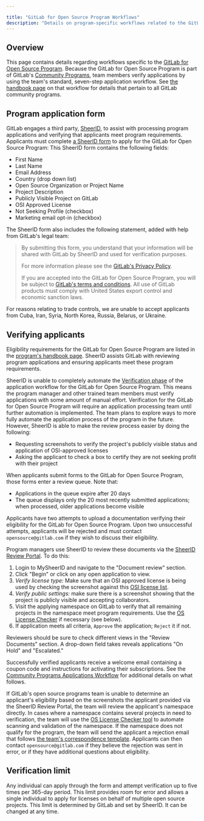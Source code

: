 ```yaml
---

title: "GitLab for Open Source Program Workflows"
description: "Details on program-specific workflows related to the GitLab for Open Source Program"
---
```


## Overview

This page contains details regarding workflows specific to the [GitLab for Open Source Program](https://about.gitlab.com/solutions/open-source/).
Because the GitLab for Open Source Program is part of GitLab's [Community Programs](/handbook/marketing/developer-relations/community-programs/), team members verify applications by using the team's standard, seven-step application workflow.
See [the handbook page](/handbook/marketing/developer-relations/community-programs/community-programs-workflows/) on that workflow for details that pertain to all GitLab community programs.

## Program application form

GitLab engages a third party, [SheerID](https://www.sheerid.com/), to assist with processing program applications and verifying that applicants meet program requirements.
Applicants must complete [a SheerID form](https://offers.sheerid.com/gitlab/member/) to apply for the GitLab for Open Source Program:
This SheerID form contains the following fields:

- First Name
- Last Name
- Email Address
- Country (drop down list)
- Open Source Organization or Project Name
- Project Description
- Publicly Visible Project on GitLab
- OSI Approved License
- Not Seeking Profile (checkbox)
- Marketing email opt-in (checkbox)

The SheerID form also includes the following statement, added with help from GitLab's legal team:

> By submitting this form, you understand that your information will be shared with GitLab by SheerID and used for verification purposes.
>
> For more information please see the [GitLab's Privacy Policy](https://about.gitlab.com/privacy/).
>
> If you are accepted into the GitLab for Open Source Program, you will be subject to [GitLab's terms and conditions](/handbook/legal/opensource-agreement/). All use of GitLab products must comply with United States export control and economic sanction laws.

For reasons relating to trade controls, we are unable to accept applicants from Cuba, Iran, Syria, North Korea, Russia, Belarus, or Ukraine.

## Verifying applicants

Eligibility requirements for the GitLab for Open Source Program are listed in the [program's handbook page](/handbook/marketing/developer-relations/community-programs/open-source-program/).
SheerID assists GitLab with reviewing program applications and ensuring applicants meet these program requirements.

SheerID is unable to completely automate the [Verification phase](/handbook/marketing/developer-relations/community-programs/automated-community-programs/#verification) of the application workflow for the GitLab for Open Source Program.
This means the program manager and other trained team members must verify applications with some amount of manual effort.
Verification for the GitLab for Open Source Program will require an application processing team until further automation is implemented.
The team plans to explore ways to more fully automate the application process of the program in the future.
However, SheerID is able to make the review process easier by doing the following:

* Requesting screenshots to verify the project's publicly visible status and application of OSI-approved licenses
* Asking the applicant to check a box to certify they are not seeking profit with their project

When applicants submit forms to the GitLab for Open Source Program, those forms enter a review queue.
Note that:

* Applications in the queue expire after 20 days
* The queue displays only the 20 most recently submitted applications; when processed, older applications become visible

Applicants have two attempts to upload a documentation verifying their eligibility for the GitLab for Open Source Program.
Upon two unsuccessful attempts, applicants will be rejected and must contact `opensource@gitlab.com` if they wish to discuss their eligibility.

Program managers use SheerID to review these documents via the [SheerID Review Portal](https://my.sheerid.com/).
To do this:

 1. Login to MySheerID and navigate to the "Document review" section.
 1. Click "Begin" or click on any open application to view.
 1. _Verify license type:_ Make sure that an OSI approved license is being used by checking the screenshot against this [OSI license list](https://opensource.org/licenses/alphabetical).
 1. _Verify public settings:_ make sure there is a screenshot showing that the project is publicly visible and accepting collaborators.
 1. Visit the applying namespace on GitLab to verify that all remaining projects in the namespace meet program requirements. Use the [OS License Checker](https://gitlab.com/gitlab-org/os-license-checker) if necessary (see below).
 1. If application meets all criteria, `Approve` the application; `Reject` it if not.

Reviewers should be sure to check different views in the "Review Documents" section.
A drop-down field takes reveals applications "On Hold" and "Escalated."

Successfully verified applicants receive a welcome email containing a coupon code and instructions for activating their subscriptions.
See the [Community Programs Applications Workflow](/handbook/marketing/developer-relations/community-programs/community-programs-workflows/) for additional details on what follows.

If GitLab's open source programs team is unable to determine an applicant's eligibility based on the screenshots the applicant provided via the SheerID Review Portal, the team will review the applicant's namespace directly.
In cases where a namespace contains several projects in need to verification, the team will use the [OS License Checker tool](https://gitlab.com/gitlab-org/os-license-checker) to automate scanning and validation of the namespace.
If the namespace does not qualify for the program, the team will send the applicant a rejection email that follows [the team's correspondence template](https://gitlab.com/gitlab-com/marketing/developer-relations/community-programs/operations/-/tree/main/support-macros/opensource).
Applicants can then contact `opensource@gitlab.com` if they believe the rejection was sent in error, or if they have additional questions about eligibility.

## Verification limit

Any individual can apply through the form and attempt verification up to five times per 365-day period.
This limit provides room for error and allows a single individual to apply for licenses on behalf of multiple open source projects.
This limit is determined by GitLab and set by SheerID.
It can be changed at any time.

